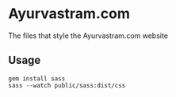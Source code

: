 # Ayurvastram.com
The files that style the Ayurvastram.com website

## Usage

    gem install sass
    sass --watch public/sass:dist/css

